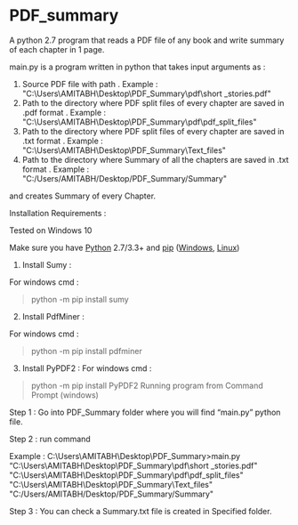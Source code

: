 # PDF_summary
A python 2.7 program that reads a PDF file of any book and write summary of each chapter in 1 page.

main.py is a program written in python that takes input arguments as : 

1.	Source PDF file with path .
Example : "C:\Users\AMITABH\Desktop\PDF_Summary\pdf\short _stories.pdf" 
2.	Path to the directory where PDF split files of every chapter are saved in .pdf format .
Example : "C:\Users\AMITABH\Desktop\PDF_Summary\pdf\pdf_split_files" 
3.	Path to the directory where PDF split files of every chapter are saved in .txt format .
Example : "C:\Users\AMITABH\Desktop\PDF_Summary\Text_files"
4.	Path to the directory where Summary of all the chapters are saved in .txt format .
Example : "C:/Users/AMITABH/Desktop/PDF_Summary/Summary"

and creates Summary of every Chapter.

Installation  Requirements :

Tested on Windows 10

Make sure you have [Python](http://www.python.org/) 2.7/3.3+ and
[pip](https://crate.io/packages/pip/)
([Windows](http://docs.python-guide.org/en/latest/starting/install/win/),
[Linux](http://docs.python-guide.org/en/latest/starting/install/linux/))
 
1. Install Sumy :
	
For windows cmd :
>python -m pip install sumy

2. Install PdfMiner :

For windows cmd :
>python -m pip install pdfminer

3. Install PyPDF2 :
For windows cmd :
>python -m pip install PyPDF2
Running program from Command Prompt (windows)

Step 1 : Go into PDF_Summary folder where you will find “main.py” python file.

Step 2 : run command 

Example :
 C:\Users\AMITABH\Desktop\PDF_Summary>main.py  “C:\Users\AMITABH\Desktop\PDF_Summary\pdf\short _stories.pdf" "C:\Users\AMITABH\Desktop\PDF_Summary\pdf\pdf_split_files" "C:\Users\AMITABH\Desktop\PDF_Summary\Text_files" "C:/Users/AMITABH/Desktop/PDF_Summary/Summary"

Step 3 : You can check a Summary.txt file is created in Specified folder.

